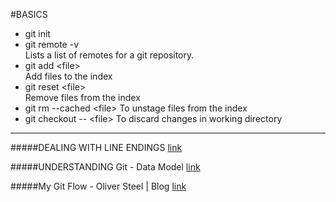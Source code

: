 #BASICS
* git init
* git remote -v  
  Lists a list of remotes for a git repository.
* git add <file\>   
  Add files to the index
* git reset <file\>  
  Remove files from the index
* git rm --cached <file\>
  To unstage files from the index    
* git checkout -- <file\>
  To discard changes in working directory



------------------------

#####DEALING WITH LINE ENDINGS [link](https://help.github.com/articles/dealing-with-line-endings/)

#####UNDERSTANDING Git - Data Model [link](https://hackernoon.com/https-medium-com-zspajich-understanding-git-data-model-95eb16cc99f5)

#####My Git Flow - Oliver Steel | Blog [link](https://blog.osteele.com/2008/05/my-git-workflow/)
